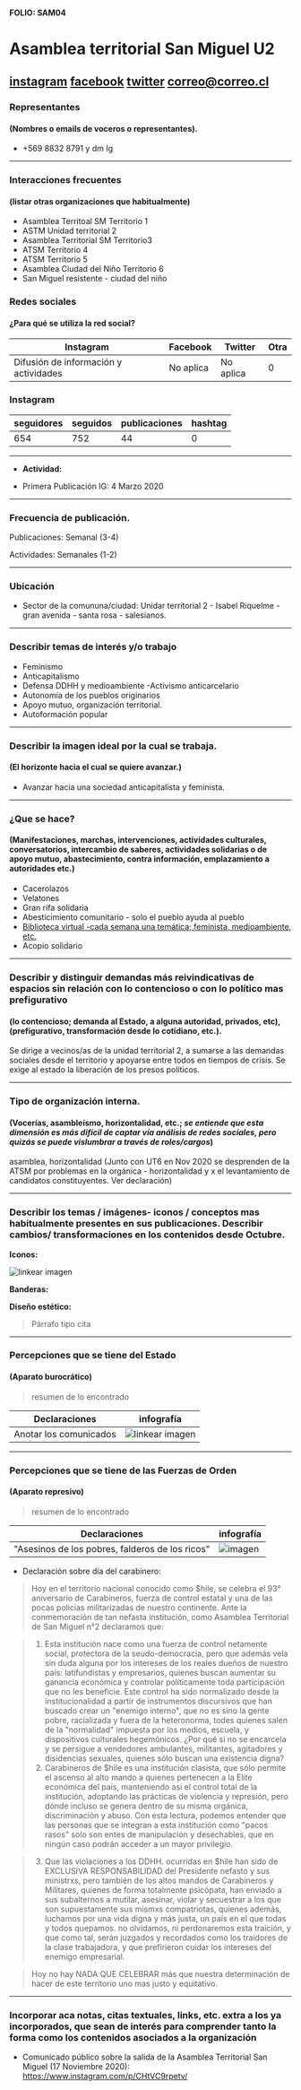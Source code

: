 #### FOLIO: SAM04
# Asamblea territorial San Miguel U2

[instagram](https://www.instagram.com/Unidadterritorial2sanmiguel/)
[facebook]()
[twitter]()
<correo@correo.cl>
---

### Representantes
#### (Nombres o emails de voceros o representantes).
+ +569 8832 8791  y dm Ig
---
### Interacciones frecuentes
#### (listar otras organizaciones que habitualmente)
* Asamblea Territoal SM Territorio 1
* ASTM Unidad territorial 2
* Asamblea Territorial SM Territorio3
* ATSM Territorio 4
* ATSM Territorio 5
* Asamblea Ciudad del Niño Territorio 6
* San Miguel resistente - ciudad del niño

### Redes sociales
#### ¿Para qué se utiliza la red social?
| Instagram | Facebook | Twitter | Otra 
|---|---|---|---|
|Difusión de información y actividades|No aplica|No aplica | 0|

### **Instagram**
| seguidores | seguidos | publicaciones | hashtag 
|---|---|---|---|
|654|752|44| 0

---

* **Actividad:**   

* Primera Publicación IG: 4 Marzo 2020

---
### Frecuencia de publicación.

Publicaciones: Semanal (3-4)

Actividades: Semanales (1-2)

---
### Ubicación
* Sector de la comununa/ciudad: Unidar territorial 2 - Isabel Riquelme - gran avenida - santa rosa - salesianos.

---
### Describir temas de interés y/o trabajo
- Feminismo
- Anticapitalismo
- Defensa DDHH y medioambiente
-Activismo anticarcelario 
- Autonomía de los pueblos originarios
- Apoyo mutuo, organización territorial.
- Autoformación popular 
---
### Describir la imagen ideal por la cual se trabaja.
#### (El horizonte hacia el cual se quiere avanzar.)
* Avanzar hacia una sociedad anticapitalista y feminista. 
---
### ¿Que se hace?
#### (Manifestaciones, marchas, intervenciones, actividades culturales, conversatorios, intercambio de saberes, actividades solidarias o de apoyo mutuo, abastecimiento, contra información, emplazamiento a autoridades etc.)
* Cacerolazos 
* Velatones 
* Gran rifa solidaria 
* Abesticimiento comunitario - solo el pueblo ayuda al pueblo
* [Biblioteca virtual -cada semana una temática; feminista, medioambiente, etc.](https://www.instagram.com/p/CFfK5PKpvyI/)
* Acopio solidario 


---
### Describir y distinguir demandas más reivindicativas de espacios sin relación con lo contencioso o con lo político mas prefigurativo
#### (lo contencioso; demanda al Estado, a alguna autoridad, privados, etc), (prefigurativo, transformación desde lo cotidiano, etc.).
Se dirige a vecinos/as de la unidad territorial 2, a sumarse a las demandas sociales desde el territorio y apoyarse entre todos en tiempos de crisis. Se exige al estado la liberación de los presos políticos. 

---
### Tipo de organización interna.
#### (Vocerías, asambleísmo, horizontalidad, etc.; *se entiende que esta dimensión es más difícil de captar vía análisis de redes sociales, pero quizás se puede vislumbrar a través de roles/cargos*)
asamblea, horizontalidad (Junto con UT6 en Nov 2020 se desprenden de la ATSM por problemas en la orgánica - horizontalidad y x el levantamiento de candidatos constituyentes. Ver declaración)

---
### Describir los temas / imágenes- iconos / conceptos mas habitualmente presentes en sus publicaciones. Describir cambios/ transformaciones en los contenidos desde Octubre.

**Iconos:**

 ![linkear imagen](ut2.png) 
 

**Banderas:**

**Diseño estético:**

> Párrafo tipo cita 

---
### Percepciones que se tiene del Estado
#### (Aparato burocrático)
> resumen de lo encontrado

| Declaraciones | infografía | 
|---|---|
|Anotar los comunicados | ![linkear imagen]() |

---
### Percepciones que se tiene de las Fuerzas de Orden
#### (Aparato represivo)
> resumen de lo encontrado

| Declaraciones | infografía | 
|---|---|
|"Asesinos de los pobres, falderos de los ricos" | ![imagen](pacos.png) |

* Declaración sobre día del carabinero: 
> Hoy en el territorio nacional conocido como $hile, se celebra el 93° aniversario de Carabineros,
fuerza de control estatal y una de las pocas policías militarizadas de nuestro continente. Ante la conmemoración de tan
nefasta institución, como Asamblea Territorial de San Miguel n°2 declaramos que:

> 1. Esta institución nace como una fuerza de control netamente social, protectora de la seudo-democracia, pero que además vela sin duda alguna por los intereses de los reales
dueños de nuestro país: latifundistas y empresarios, quienes buscan aumentar su ganancia económica y controlar políticamente
toda participación que no les beneficie. Este control ha sido normalizado desde la institucionalidad a partir de instrumentos
discursivos que han buscado crear un "enemigo interno", que no es sino la gente pobre, racializada y fuera de la heteronorma,
todes quienes salen de la "normalidad" impuesta por los medios, escuela, y dispositivos culturales hegemónicos. ¿Por qué si no
se encarcela y se persigue a vendedores ambulantes, militantes, agitadores y disidencias sexuales, quienes sólo buscan una
existencia digna?
> 2. Carabineros de $hile es una institución clasista, que sólo permite el ascenso al alto mando a quienes pertenecen a la Elite
económica del país, manteniendo así el control total de la institución, adoptando las prácticas de violencia y represión, pero dónde incluso se genera dentro de su misma orgánica, discriminación y abuso. Con esta lectura, podemos entender que las personas que se integran a esta institución como "pacos rasos" solo son entes de manipulación y desechables, que en ningún caso podrán acceder a un mayor privilegio.

> 3. Que las violaciones a los DDHH. ocurridas en $hile han sido de EXCLUSIVA RESPONSABILIDAD del Presidente nefasto y sus ministrxs, pero también de los altos mandos de Carabineros y Militares, quienes
de forma totalmente psicópata, han enviado a sus subalternos a mutilar, asesinar, violar y secuestrar a los que son supuestamente sus mismxs compatriotas, quienes además, luchamos por una vida digna y más justa,
un país en el que todas y todos quepamos.
no olvidamos, ni perdonaremos esta traición, y que como tal, serán juzgados y recordados como los traidores de la clase trabajadora, y que prefirieron cuidar los intereses del enemigo empresarial.

>Hoy no hay NADA QUE CELEBRAR más que nuestra determinación de hacer de este territorio uno mas justo y equitativo.




---
### Incorporar aca notas, citas textuales, links, etc. extra a los ya incorporados, que sean de interés para comprender tanto la forma como los contenidos asociados a la organización

* Comunicado público sobre la salida de la Asamblea Territorial San Miguel (17 Noviembre 2020): https://www.instagram.com/p/CHtVC9rpetv/ 